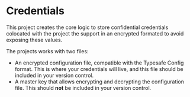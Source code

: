 # Credentials

This project creates the core logic to store confidential credentials colocated with the project the support in an
encrypted formated to avoid exposing these values.

The projects works with two files:

* An encrypted configuration file, compatible with the Typesafe Config format. This is where your credentials will live,
and this file should be included in your version control.
* A master key that allows encrypting and decrypting the configuration file. This should **not** be included in your
version control.
